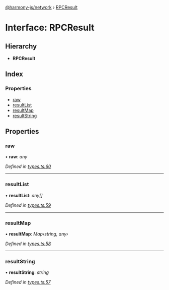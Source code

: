 [@harmony-js/network](../globals.md) › [RPCResult](rpcresult.md)

# Interface: RPCResult

## Hierarchy

* **RPCResult**

## Index

### Properties

* [raw](rpcresult.md#raw)
* [resultList](rpcresult.md#resultlist)
* [resultMap](rpcresult.md#resultmap)
* [resultString](rpcresult.md#resultstring)

## Properties

###  raw

• **raw**: *any*

*Defined in [types.ts:60](https://github.com/FireStack-Lab/Harmony-sdk-core/blob/ad01043/packages/harmony-network/src/types.ts#L60)*

___

###  resultList

• **resultList**: *any[]*

*Defined in [types.ts:59](https://github.com/FireStack-Lab/Harmony-sdk-core/blob/ad01043/packages/harmony-network/src/types.ts#L59)*

___

###  resultMap

• **resultMap**: *Map‹string, any›*

*Defined in [types.ts:58](https://github.com/FireStack-Lab/Harmony-sdk-core/blob/ad01043/packages/harmony-network/src/types.ts#L58)*

___

###  resultString

• **resultString**: *string*

*Defined in [types.ts:57](https://github.com/FireStack-Lab/Harmony-sdk-core/blob/ad01043/packages/harmony-network/src/types.ts#L57)*

